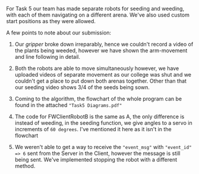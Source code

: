 For Task 5 our team has made separate robots for seeding and weeding, with each of them navigating on a different arena. We've also used custom start positions as they were allowed.

A few points to note about our submission:

1. Our _gripper_ broke down irreparably, hence we couldn't record a video of the plants being weeded, however we have shown the arm-movement and line following in detail.

2. Both the robots are able to move simultaneously however, we have uploaded videos of separate movement as our college was shut and we couldn't get a place to put down both arenas together. Other than that our seeding video shows 3/4 of the seeds being sown.

3. Coming to the algorithm, the flowchart of the whole program can be found in the attached `"Task5 Diagrams.pdf"`

4. The code for FWClientRobotB is the same as A, the only difference is instead of weeding, in the seeding function, we give angles to a servo in increments of `60 degrees`. I've mentioned it here as it isn't in the flowchart

5. We weren't able to get a way to receive the `"event_msg"` with `"event_id" => 6` sent from the Server in the Client, however the message is still being sent. We've implemented stopping the robot with a different method.
